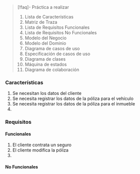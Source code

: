 > [!faq]- Práctica a realizar
>  1. Lista de Características
>  2. Matriz de Traza
>  3. Lista de Requisitos Funcionales
>  4. Lista de Requisitos No Funcionales 
>  5. Modelo del Negocio 
>  6. Modelo del Dominio
>  7. Diagrama de casos de uso
>  8. Especificación de casos de uso
>  9. Diagrama de clases
>  10. Máquina de estados
>  11. Diagrama de colaboración
### Características
1. Se necesitan los datos del cliente
2. Se necesita registrar los datos de la póliza para el vehículo
3. Se necesita registrar los datos de la póliza para el inmueble
4. 
### Requisitos
#### Funcionales
1. El cliente contrata un seguro
2. El cliente modifica la póliza
3. 
#### No Funcionales
